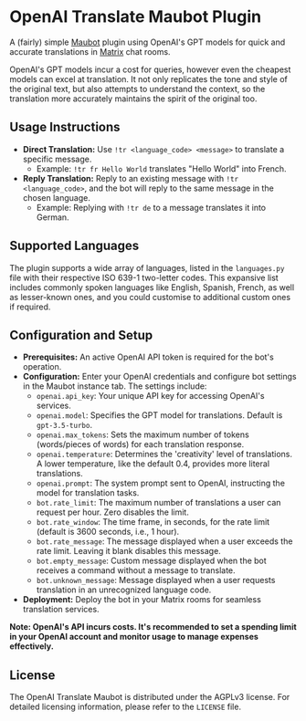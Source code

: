 # OpenAI Translate Maubot Plugin

A (fairly) simple [Maubot](https://github.com/maubot/maubot) plugin using OpenAI's GPT models for quick and accurate translations in [Matrix](https://matrix.org/docs/chat_basics/matrix-for-im/) chat rooms.

OpenAI's GPT models incur a cost for queries, however even the cheapest models can excel at translation. It not only replicates the tone and style of the original text, but also attempts to understand the context, so the translation more accurately maintains the spirit of the original too.

## Usage Instructions

- **Direct Translation:** Use `!tr <language_code> <message>` to translate a specific message.
  - Example: `!tr fr Hello World` translates "Hello World" into French.
- **Reply Translation:** Reply to an existing message with `!tr <language_code>`, and the bot will reply to the same message in the chosen language.
  - Example: Replying with `!tr de` to a message translates it into German.

## Supported Languages

The plugin supports a wide array of languages, listed in the `languages.py` file with their respective ISO 639-1 two-letter codes. This expansive list includes commonly spoken languages like English, Spanish, French, as well as lesser-known ones, and you could customise to additional custom ones if required.

## Configuration and Setup

- **Prerequisites:** An active OpenAI API token is required for the bot's operation.
- **Configuration:** Enter your OpenAI credentials and configure bot settings in the Maubot instance tab. The settings include:
  - `openai.api_key`: Your unique API key for accessing OpenAI's services.
  - `openai.model`: Specifies the GPT model for translations. Default is `gpt-3.5-turbo`.
  - `openai.max_tokens`: Sets the maximum number of tokens (words/pieces of words) for each translation response.
  - `openai.temperature`: Determines the 'creativity' level of translations. A lower temperature, like the default 0.4, provides more literal translations.
  - `openai.prompt`: The system prompt sent to OpenAI, instructing the model for translation tasks.
  - `bot.rate_limit`: The maximum number of translations a user can request per hour. Zero disables the limit.
  - `bot.rate_window`: The time frame, in seconds, for the rate limit (default is 3600 seconds, i.e., 1 hour).
  - `bot.rate_message`: The message displayed when a user exceeds the rate limit. Leaving it blank disables this message.
  - `bot.empty_message`: Custom message displayed when the bot receives a command without a message to translate.
  - `bot.unknown_message`: Message displayed when a user requests translation in an unrecognized language code.
- **Deployment:** Deploy the bot in your Matrix rooms for seamless translation services.

**Note: OpenAI's API incurs costs. It's recommended to set a spending limit in your OpenAI account and monitor usage to manage expenses effectively.**

## License

The OpenAI Translate Maubot is distributed under the AGPLv3 license. For detailed licensing information, please refer to the `LICENSE` file.
